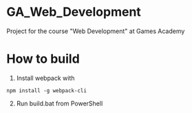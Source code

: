 # GA_Web_Development
Project for the course "Web Development" at Games Academy

# How to build
1. Install webpack with
```
npm install -g webpack-cli
```
2. Run build.bat from PowerShell
